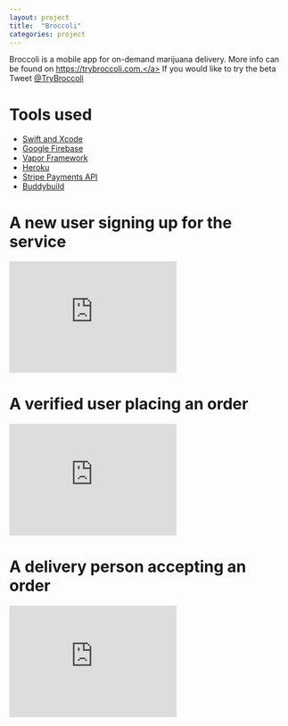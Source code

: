 ```yaml
---
layout: project
title:  "Broccoli"
categories: project
---
```


Broccoli is a mobile app for on-demand marijuana delivery. More info can be found on <a href="https://trybroccoli.com" target='\_blank'>https://trybroccoli.com.</a> If you would like to try the beta Tweet <a href="https://twitter.com/TryBroccoli" target="\_blank">@TryBroccoli</a>

# Tools used
- <a href="https://swift.org/">Swift and Xcode</a>
- <a href="https://firebase.google.com/">Google Firebase</a>
- <a href="http://vapor.codes/">Vapor Framework</a>
- <a href="https://www.heroku.com/">Heroku</a>
- <a href="https://stripe.com/docs/mobile/ios">Stripe Payments API</a>
- <a href="https://www.buddybuild.com/">Buddybuild</a>


# A new user signing up for the service
<iframe src="https://drive.google.com/file/d/0B6qbeoHsBiPmWE1sUkx0bW5rWFE/preview" allowfullscreen frameborder="0" height="200"></iframe>


# A verified user placing an order
<iframe src="https://drive.google.com/file/d/0B6qbeoHsBiPmOFRzRzdEc2VOdkk/preview" allowfullscreen frameborder="0" height="200"></iframe>


# A delivery person accepting an order
<iframe src="https://drive.google.com/file/d/0B6qbeoHsBiPmTlZzVzdYeENYTHM/preview" allowfullscreen frameborder="0" height="200"></iframe>
